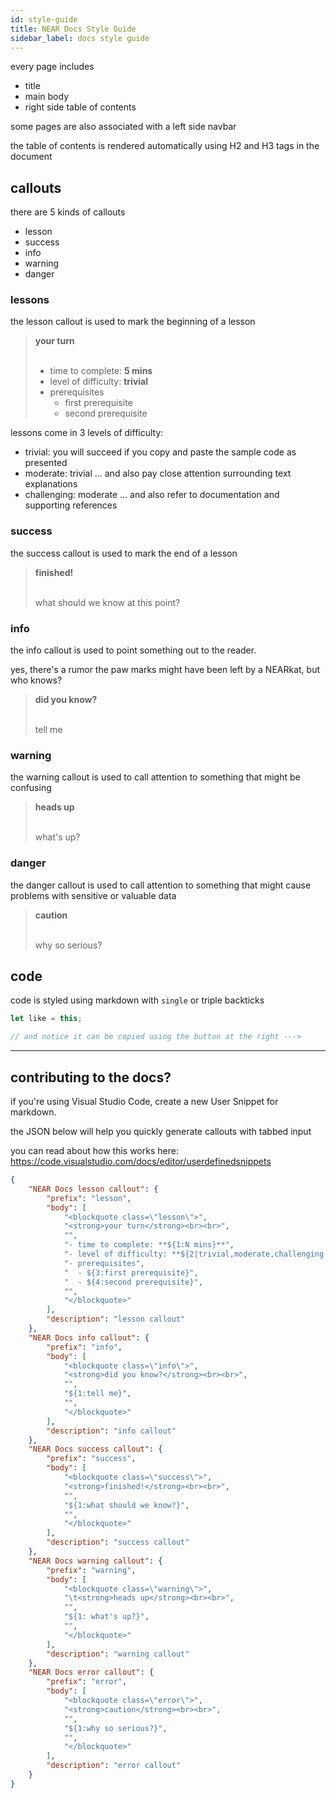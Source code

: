 ```yaml
---
id: style-guide
title: NEAR Docs Style Guide
sidebar_label: docs style guide
---
```


every page includes

- title
- main body
- right side table of contents

some pages are also associated with a left side navbar

the table of contents is rendered automatically using H2 and H3 tags in the document

## callouts

there are 5 kinds of callouts

- lesson
- success
- info
- warning
- danger

### lessons

the lesson callout is used to mark the beginning of a lesson

<blockquote class="lesson">
<strong>your turn</strong><br><br>

- time to complete: **5 mins**
- level of difficulty: **trivial**
- prerequisites
  - first prerequisite
  - second prerequisite

</blockquote>

lessons come in 3 levels of difficulty:

- trivial: you will succeed if you copy and paste the sample code as presented
- moderate: trivial ... and also pay close attention surrounding text explanations
- challenging: moderate ... and also refer to documentation and supporting references

### success

the success callout is used to mark the end of a lesson

<blockquote class="success">
<strong>finished!</strong><br><br>

what should we know at this point?

</blockquote>

### info

the info callout is used to point something out to the reader.

yes, there's a rumor the paw marks might have been left by a NEARkat, but who knows?

<blockquote class="info">
<strong>did you know?</strong><br><br>

tell me

</blockquote>


### warning

the warning callout is used to call attention to something that might be confusing

<blockquote class="warning">
<strong>heads up</strong><br><br>

what's up?

</blockquote>

### danger

the danger callout is used to call attention to something that might cause problems with sensitive or valuable data

<blockquote class="danger">
<strong>caution</strong><br><br>

why so serious?

</blockquote>

## code

code is styled using markdown with `single` or triple backticks


```js
let like = this;

// and notice it can be copied using the button at the right --->
```

---

## contributing to the docs?

if you're using Visual Studio Code, create a new User Snippet for markdown.

the JSON below will help you quickly generate callouts with tabbed input

you can read about how this works here: https://code.visualstudio.com/docs/editor/userdefinedsnippets

```json
{
	"NEAR Docs lesson callout": {
		"prefix": "lesson",
		"body": [
			"<blockquote class=\"lesson\">",
			"<strong>your turn</strong><br><br>",
			"",
			"- time to complete: **${1:N mins}**",
			"- level of difficulty: **${2|trivial,moderate,challenging|}**",
			"- prerequisites",
			"  - ${3:first prerequisite}",
			"  - ${4:second prerequisite}",
			"",
			"</blockquote>"
		],
		"description": "lesson callout"
	},
	"NEAR Docs info callout": {
		"prefix": "info",
		"body": [
			"<blockquote class=\"info\">",
			"<strong>did you know?</strong><br><br>",
			"",
			"${1:tell me}",
			"",
			"</blockquote>"
		],
		"description": "info callout"
	},
	"NEAR Docs success callout": {
		"prefix": "success",
		"body": [
			"<blockquote class=\"success\">",
			"<strong>finished!</strong><br><br>",
			"",
			"${1:what should we know?}",
			"",
			"</blockquote>"
		],
		"description": "success callout"
	},
	"NEAR Docs warning callout": {
		"prefix": "warning",
		"body": [
			"<blockquote class=\"warning\">",
			"\t<strong>heads up</strong><br><br>",
			"",
			"${1: what's up?}",
			"",
			"</blockquote>"
		],
		"description": "warning callout"
	},
	"NEAR Docs error callout": {
		"prefix": "error",
		"body": [
			"<blockquote class=\"error\">",
			"<strong>caution</strong><br><br>",
			"",
			"${1:why so serious?}",
			"",
			"</blockquote>"
		],
		"description": "error callout"
	}
}
```
